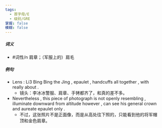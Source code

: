 ```yaml
---
tags:
  - 首字母/E
  - 级别/GRE
掌握: false
模糊: false
---
```

##### 词义
- #词性/n  肩章；（军服上的）肩毛
##### 例句
- Lens : Li3 Bing Bing the Jing , epaulet , handcuffs all together , with really about .
	- 镜头：李冰冰警服、肩章、手铐都齐了，和真的差不多。
- Nevertheless , this piece of photograph is not openly resembling , illuminate downward from altitude however , can see his general crown and aureate epaulet only .
	- 不过，这张照片不是正面像，而是从高处往下照的，只能看到他的将军帽顶和金色肩章。
